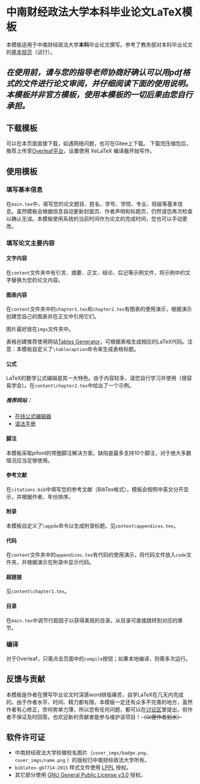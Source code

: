 # 中南财经政法大学本科毕业论文LaTeX模板
本模板适用于中南财经政法大学**本科**毕业论文撰写。参考了教务部对本科毕业论文的[基本规范](http://jwc.zuel.edu.cn/2021/0303/c10880a264631/page.htm)（试行）。

***在使用前，请与您的指导老师协商好确认可以用pdf格式的文件进行论文审阅，并仔细阅读下面的使用说明。本模板并非官方模板，使用本模板的一切后果由您自行承担。***
-----------

## 下载模板
可以在本页面直接下载，如遇网络问题，也可在Gitee上下载。
下载完压缩包后，推荐上传至[Overleaf平台](https://www.overleaf.com/project/)，设置使用 XeLaTeX 编译器开始写作。


## 使用模板
### 填写基本信息
在`main.tex`中，填写您的论文题目、姓名、学号、学院、专业、班级等基本信息。虽然模板会根据信息自动更新封面页、作者声明和标题页，仍然请您再次检查以确认无误。本模板使用系统的当前时间作为论文的完成时间，您也可以手动更改。
### 填写论文主要内容
#### 文字内容
在`content`文件夹中有引言、摘要、正文、结论、后记等示例文件，将示例中的文字替换为您的论文内容。
#### 图表内容
在`content`文件夹中的`chapter1.tex`和`chapter2.tex`有图表的使用演示，根据演示创建您自己的图表并在正文中引用它们。

图片最好放在`imgs`文件夹中。

表格创建推荐使用网站[Tables Generator](https://www.tablesgenerator.com/)，可根据表格生成相应的LaTeX代码。注意：本模板自定义了`\tablecaption`命令来生成表格标题。
#### 公式
LaTeX的数学公式编辑是其一大特色。由于内容较多，请您自行学习并使用（很容易学会）。在`content\chapter2.tex`中给出了一个示例。

##### 推荐网站：
* [在线公式编辑器](https://latexlive.com/)
* [语法手册](http://www.uinio.com/Math/LaTex/)
#### 脚注
本模板采取pifont的带圈脚注解决方案，缺陷是最多支持10个脚注，对于绝大多数情况应当足够使用。
#### 参考文献
在`citations.bib`中填写您的参考文献（BibTex格式），模板会按照中英文分开显示，并根据作者、年份排序。
#### 附录
本模板自定义了`\appdx`命令以生成附录标题。见`content\appendices.tex`。
#### 代码
在`content`文件夹中的`appendices.tex`有代码的使用演示，将代码文件放入`code`文件夹，并根据演示在附录中显示代码。
#### 超链接
见`content\chapter1.tex`。
#### 目录
在`main.tex`中调节行距因子以获得美观的目录。从目录可直接跳转到对应的章节。
### 编译
对于Overleaf，只需点击页面中的`compile`按钮；如果本地编译，则需多次运行。

## 反馈与贡献
本模板是作者在撰写毕业论文时深感word排版痛苦，自学LaTeX在几天内完成的。由于作者水平、时间、精力都有限，本模板一定还有众多不完善的地方，虽然作者有心修正，奈何势单力薄，所以您有任何问题，都可以在[讨论区](https://github.com/ToryDeng/ZUEL-Thesis/discussions)里提出，但作者不保证及时回答。也欢迎新的贡献者能参与维护该项目！~~（以便作者划水）~~

## 软件许可证
* 中南财经政法大学校徽校名图片（`cover_imgs/badge.png`、`cover_imgs/name.png` ）的版权归中南财经政法大学所有。
* `biblatex-gb7714-2015` 样式文件使用 [LPPL](https://www.latex-project.org/lppl.txt) 授权。
* 其它部分使用 [GNU General Public License v3.0](LICENSE) 授权。

